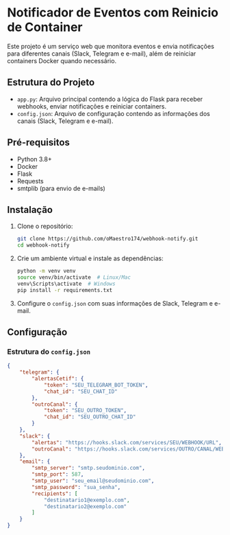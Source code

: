 # Notificador de Eventos com Reinicio de Container

Este projeto é um serviço web que monitora eventos e envia notificações para diferentes canais (Slack, Telegram e e-mail), além de reiniciar containers Docker quando necessário.

## Estrutura do Projeto

- `app.py`: Arquivo principal contendo a lógica do Flask para receber webhooks, enviar notificações e reiniciar containers.
- `config.json`: Arquivo de configuração contendo as informações dos canais (Slack, Telegram e e-mail).

## Pré-requisitos

- Python 3.8+
- Docker
- Flask
- Requests
- smtplib (para envio de e-mails)

## Instalação

1. Clone o repositório:

    ```bash
    git clone https://github.com/oMaestro174/webhook-notify.git
    cd webhook-notify
    ```

2. Crie um ambiente virtual e instale as dependências:

    ```bash
    python -m venv venv
    source venv/bin/activate  # Linux/Mac
    venv\Scripts\activate  # Windows
    pip install -r requirements.txt
    ```

3. Configure o `config.json` com suas informações de Slack, Telegram e e-mail.

## Configuração

### Estrutura do `config.json`

```json
{
    "telegram": {
        "alertasCetif": {
            "token": "SEU_TELEGRAM_BOT_TOKEN",
            "chat_id": "SEU_CHAT_ID"
        },
        "outroCanal": {
            "token": "SEU_OUTRO_TOKEN",
            "chat_id": "SEU_OUTRO_CHAT_ID"
        }
    },
    "slack": {
        "alertas": "https://hooks.slack.com/services/SEU/WEBHOOK/URL",
        "outroCanal": "https://hooks.slack.com/services/OUTRO/CANAL/WEBHOOK"
    },
    "email": {
        "smtp_server": "smtp.seudominio.com",
        "smtp_port": 587,
        "smtp_user": "seu_email@seudominio.com",
        "smtp_password": "sua_senha",
        "recipients": [
            "destinatario1@exemplo.com",
            "destinatario2@exemplo.com"
        ]
    }
}

